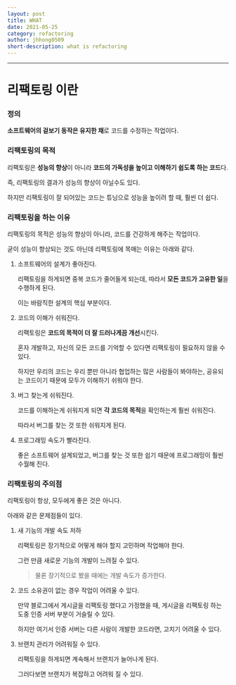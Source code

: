 ```yaml
---
layout: post
title: WHAT
date: 2021-05-25
category: refactoring
author: jhhong0509
short-description: what is refactoring
---
```

------

# 리팩토링 이란

### 정의

**소프트웨어의 겉보기 동작은 유지한 채**로 코드를 수정하는 작업이다.



### 리팩토링의 목적

리팩토링은 **성능의 향상**이 아니라 **코드의 가독성을 높이고 이해하기 쉽도록 하는 코드**다.

즉, 리팩토링의 결과가 성능의 향상이 아닐수도 있다.

하지만 리팩토링이 잘 되어있는 코드는 튜닝으로 성능을 높이려 할 때, 훨씬 더 쉽다.



### 리팩토링을 하는 이유

리팩토링의 목적은 성능의 향상이 아니라, 코드를 건강하게 해주는 작업이다.

굳이 성능이 향상되는 것도 아닌데 리팩토링에 목매는 이유는 아래와 같다.

1. 소프트웨어의 설계가 좋아진다.

   리팩토링을 하게되면 중복 코드가 줄어들게 되는데, 따라서 **모든 코드가 고유한 일**을 수행하게 된다.

   이는 바람직한 설계의 핵심 부분이다.
   

2. 코드의 이해가 쉬워진다.

   리팩토링은 **코드의 목적이 더 잘 드러나게끔 개선**시킨다.

   혼자 개발하고, 자신의 모든 코드를 기억할 수 있다면 리팩토링이 필요하지 않을 수 있다.

   하지만 우리의 코드는 우리 뿐만 아니라 협업하는 많은 사람들이 봐야하는, 공유되는 코드이기 때문에 모두가 이해하기 쉬워야 한다.

   

3. 버그 찾는게 쉬워진다.

   코드를 이해하는게 쉬워지게 되면 **각 코드의 목적**을 확인하는게 훨씬 쉬워진다.

   따라서 버그를 찾는 것 또한 쉬워지게 된다.

   

4. 프로그래밍 속도가 빨라진다.

   좋은 소프트웨어 설계되었고, 버그를 찾는 것 또한 쉽기 때문에 프로그래밍이 훨씬 수월해 진다.



### 리팩토링의 주의점

리팩토링이 항상, 모두에게 좋은 것은 아니다.

아래와 같은 문제점들이 있다.

1. 새 기능의 개발 속도 저하

   리팩토링은 장기적으로 어떻게 해야 할지 고민하며 작업해야 한다.

   그런 만큼 새로운 기능의 개발이 느려질 수 있다.

   > 물론 장기적으로 봤을 때에는 개발 속도가 증가한다.

   

2. 코드 소유권이 없는 경우 작업이 어려울 수 있다.

   만약 블로그에서 게시글을 리팩토링 했다고 가정했을 때, 게시글을 리팩토링 하는 도중 인증 서버 부분이 거슬릴 수 있다.

   하지만 여기서 인증 서버는 다른 사람이 개발한 코드라면, 고치기 어려울 수 있다.

   

3. 브랜치 관리가 어려워질 수 있다.

   리팩토링을 하게되면 계속해서 브랜치가 늘어나게 된다.

   그러다보면 브랜치가 복잡하고 어려워 질 수 있다.
